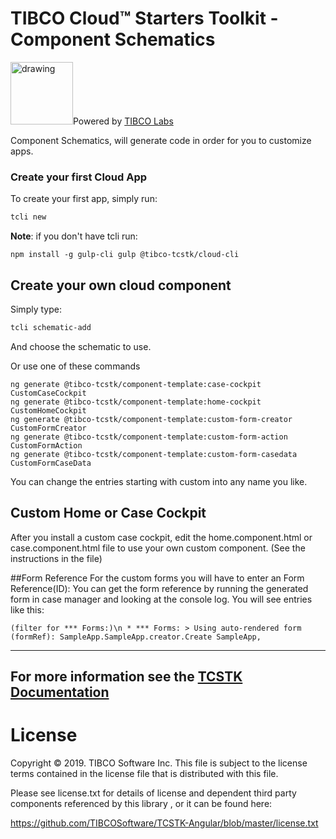# TIBCO Cloud™ Starters Toolkit - Component Schematics
<img src="https://community.tibco.com/sites/default/files/tibco_labs_final_with_tm2-01.png" alt="drawing" width="100"/>Powered by [TIBCO Labs](https://community.tibco.com/wiki/tibco-labs)

Component Schematics, will generate code in order for you to customize apps.

### Create your first Cloud App

To create your first app, simply run:

```bash
tcli new 
```
**Note**: if you don't have tcli run:
```
npm install -g gulp-cli gulp @tibco-tcstk/cloud-cli
```

## Create your own cloud component
Simply type:
```bash
tcli schematic-add
```
And choose the schematic to use.

Or use one of these commands 
```
ng generate @tibco-tcstk/component-template:case-cockpit CustomCaseCockpit
ng generate @tibco-tcstk/component-template:home-cockpit CustomHomeCockpit
ng generate @tibco-tcstk/component-template:custom-form-creator CustomFormCreator
ng generate @tibco-tcstk/component-template:custom-form-action CustomFormAction
ng generate @tibco-tcstk/component-template:custom-form-casedata CustomFormCaseData

```
You can change the entries starting with custom into any name you like.

## Custom Home or Case Cockpit
After you install a custom case cockpit, edit the home.component.html or case.component.html file to use your own custom component. (See the instructions in the file)


##Form Reference
For the custom forms you will have to enter an Form Reference(ID):
You can get the form reference by running the generated form in case manager and looking at the console log.
You will see entries like this:
 ```
 (filter for *** Forms:)\n * *** Forms: > Using auto-rendered form (formRef): SampleApp.SampleApp.creator.Create SampleApp,
```
---
For more information see the [TCSTK Documentation](https://tibcosoftware.github.io/TCSToolkit/Angular/docs/1.%20Getting%20Started/)
---

# License

Copyright © 2019. TIBCO Software Inc.
This file is subject to the license terms contained
in the license file that is distributed with this file.

Please see license.txt for details of license and dependent third party components referenced by this library , or it can be found here:
                                                                                                                                                                                                                                                                                      
https://github.com/TIBCOSoftware/TCSTK-Angular/blob/master/license.txt
